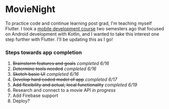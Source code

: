 # MovieNight

To practice code and continue learning post grad, I'm teaching myself Flutter. I took a [mobile development course](https://github.com/n0ahth0mas/AIT_ANDROID) two semesters ago that focused on Android development with Kotlin, and I wanted to take this interest one step further with Flutter. I'll be updating this as I go!

 ### Steps towards app completion
 1. ~~Brainstorm features and goals~~ *completed 6/16*
 2. ~~Determine tools needed~~ *completed 6/16*
 3. ~~Sketch basic UI~~ *completed 6/16*
 4. ~~Develop hard coded model of app~~ *completed 6/17*
 5. ~~Add flexibility and actual, local functionality~~ *completed 6/19*
 6. Research and connect to a movie API *in progress*
 7. Add Firebase support
 8. Deploy?
